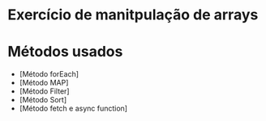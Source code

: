 # Exercício de manitpulação de arrays 

Métodos usados
=================
<!--ts-->
   * [Método forEach]
   * [Método MAP]
   * [Método Filter]
   * [Método Sort]
   * [Método fetch e async function]
<!--te-->